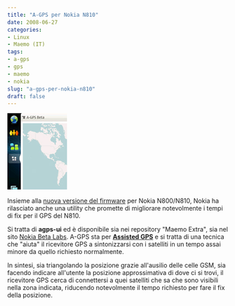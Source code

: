 ```yaml
---
title: "A-GPS per Nokia N810"
date: 2008-06-27
categories: 
- Linux
- Maemo (IT)
tags: 
- a-gps
- gps
- maemo
- nokia
slug: "a-gps-per-nokia-n810"
draft: false
---
```


[![agps](agps1.jpg)]()

Insieme alla [nuova versione del firmware](http://maemo.org/news/announcements/view/os2008_feature_upgrade-reflash_your_tablet-for_the_last_time.html)
per Nokia N800/N810, Nokia ha rilasciato anche una utility che promette
di migliorare notevolmente i tempi di fix per il GPS del N810.

Si tratta di **agps-ui** ed è disponibile sia nei repository "Maemo
Extra", sia nel sito [Nokia Beta Labs](http://www.nokia.com/betalabs/agps-tablet). 
A-GPS sta per [**Assisted GPS**](http://it.wikipedia.org/wiki/Assisted_GPS) e si
tratta di una tecnica che "aiuta" il ricevitore GPS a sintonizzarsi con
i satelliti in un tempo assai minore da quello richiesto normalmente.

In sintesi, sia triangolando la posizione grazie all'ausilio delle celle
GSM, sia facendo indicare all'utente la posizione approssimativa di dove
ci si trovi, il ricevitore GPS cerca di connettersi a quei satelliti che
sa che sono visibili nella zona indicata, riducendo notevolmente il
tempo richiesto per fare il fix della posizione.

